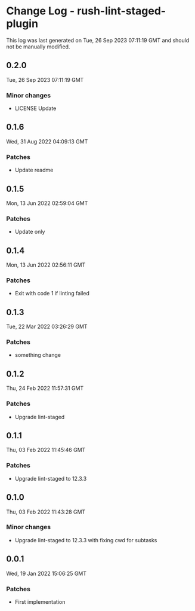 # Change Log - rush-lint-staged-plugin

This log was last generated on Tue, 26 Sep 2023 07:11:19 GMT and should not be manually modified.

## 0.2.0
Tue, 26 Sep 2023 07:11:19 GMT

### Minor changes

- LICENSE Update

## 0.1.6
Wed, 31 Aug 2022 04:09:13 GMT

### Patches

- Update readme

## 0.1.5
Mon, 13 Jun 2022 02:59:04 GMT

### Patches

- Update only

## 0.1.4
Mon, 13 Jun 2022 02:56:11 GMT

### Patches

- Exit with code 1 if linting failed

## 0.1.3
Tue, 22 Mar 2022 03:26:29 GMT

### Patches

- something change

## 0.1.2
Thu, 24 Feb 2022 11:57:31 GMT

### Patches

- Upgrade lint-staged

## 0.1.1
Thu, 03 Feb 2022 11:45:46 GMT

### Patches

- Upgrade lint-staged to 12.3.3

## 0.1.0
Thu, 03 Feb 2022 11:43:28 GMT

### Minor changes

- Upgrade lint-staged to 12.3.3 with fixing cwd for subtasks

## 0.0.1
Wed, 19 Jan 2022 15:06:25 GMT

### Patches

- First implementation

